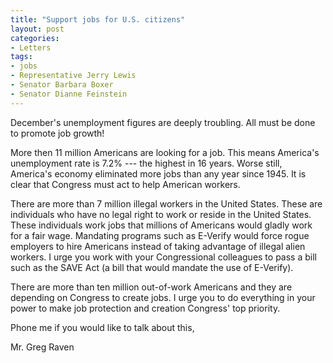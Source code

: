 ```yaml
---
title: "Support jobs for U.S. citizens"
layout: post
categories:
- Letters
tags:
- jobs
- Representative Jerry Lewis
- Senator Barbara Boxer
- Senator Dianne Feinstein
---
```


December's unemployment figures are deeply troubling. All must be done to promote job growth!

More then 11 million Americans are looking for a job. This means America's unemployment rate is 7.2% --- the highest in 16 years. Worse still, America's economy eliminated more jobs than any year since 1945. It is clear that Congress must act to help American workers.

There are more than 7 million illegal workers in the United States. These are individuals who have no legal right to work or reside in the United States. These individuals work jobs that millions of Americans would gladly work for a fair wage. Mandating programs such as E-Verify would force rogue employers to hire Americans instead of taking advantage of illegal alien workers. I urge you work with your Congressional colleagues to pass a bill such as the SAVE Act (a bill that would mandate the use of E-Verify).

There are more than ten million out-of-work Americans and they are depending on Congress to create jobs. I urge you to do everything in your power to make job protection and creation Congress' top priority.

Phone me if you would like to talk about this,

Mr. Greg Raven